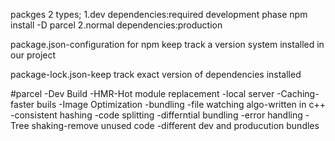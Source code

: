 packges 2 types;
1.dev dependencies:required development phase
npm install -D parcel
2.normal dependencies:production

package.json-configuration for npm
 keep track a version system installed in our project

package-lock.json-keep track exact version of dependencies installed

#parcel
-Dev Build
-HMR-Hot module replacement
-local server
-Caching-faster buils
-Image Optimization
-bundling
-file watching algo-written in c++
-consistent hashing
-code splitting
-differntial bundling
-error handling
-Tree shaking-remove unused code
-different dev and producution bundles